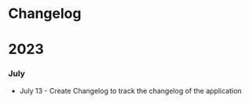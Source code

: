 # Changelog

# 2023

### July

* July 13 - Create Changelog to track the changelog of the application